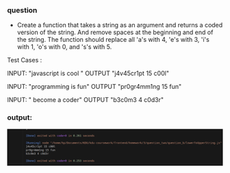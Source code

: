 ### question
- Create a function that takes a string as an argument and returns a coded version of the string. And remove spaces at the beginning and end of the string. The function should replace all 'a's with 4, 'e's with 3, 'i's with 1, 'o's with 0, and 's's with 5.

Test Cases : 

INPUT:  "javascript is cool  "   OUTPUT "j4v45cr1pt 15 c00l"

INPUT:  "programming is fun"    OUTPUT "pr0gr4mm1ng 15 fun"

INPUT:  "  become a coder"     OUTPUT "b3c0m3 4 c0d3r"


### output: 
![Alt text](image.png)